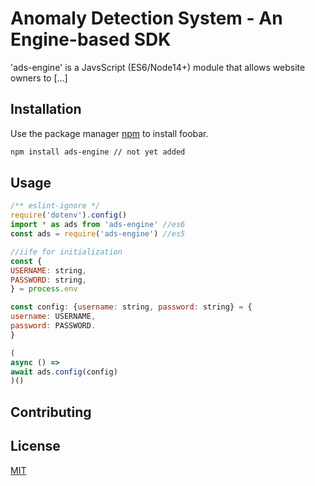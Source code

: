 # Anomaly Detection System - An Engine-based SDK

'ads-engine' is a JavsScript (ES6/Node14+) module that allows website owners to [...]

## Installation

Use the package manager [npm]() to install foobar.

```bash
npm install ads-engine // not yet added
```

## Usage

```javascript
/** eslint-ignore */
require('dotenv').config()
import * as ads from 'ads-engine' //es6
const ads = require('ads-engine') //es5

//iife for initialization
const {
USERNAME: string,
PASSWORD: string,
} = process.env

const config: {username: string, password: string} = {
username: USERNAME,
password: PASSWORD. 
}

(
async () => 
await ads.config(config)
)()
```


## Contributing
## License
[MIT](https://choosealicense.com/licenses/mit/)
